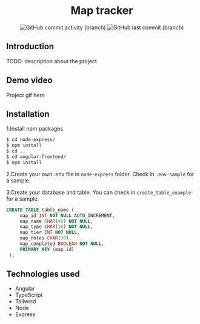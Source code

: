 <h1 align="center">
  Map tracker
</h1>

<div align="center">

![GitHub commit activity (branch)](https://img.shields.io/github/commit-activity/m/NikoSoder/map-tracker/develop?style=flat-square) ![GitHub last commit (branch)](https://img.shields.io/github/last-commit/NikoSoder/map-tracker/develop?style=flat-square)

</div>

## Introduction

TODO: description about the project

## Demo video

Project gif here

## Installation

1.Install npm packages

```bash
$ cd node-express/
$ npm install
$ cd ..
$ cd angular-frontend/
$ npm install
```

2.Create your own .env file in `node-express` folder. Check in `.env-sample` for a sample.

3.Create your database and table. You can check in `create_table_example` for a sample.

```sql
CREATE TABLE table_name (
     map_id INT NOT NULL AUTO_INCREMENT,
     map_name CHAR(40) NOT NULL,
     map_type CHAR(10) NOT NULL,
     map_tier INT NOT NULL,
     map_notes CHAR(30),
     map_completed BOOLEAN NOT NULL,
     PRIMARY KEY (map_id)
 );
```

## Technologies used

- Angular
- TypeScript
- Tailwind
- Node
- Express
